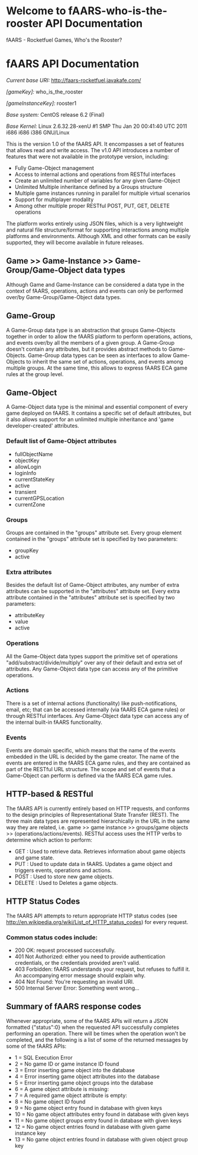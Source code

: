 Welcome to fAARS-who-is-the-rooster API Documentation
========================

fAARS - Rocketfuel Games, Who's the Rooster?

# fAARS API Documentation

_Current base URI:_ http://faars-rocketfuel.javakafe.com/

_[gameKey]:_ who_is_the_rooster

_[gameInstanceKey]:_ rooster1

_Base system:_ CentOS release 6.2 (Final)

_Base Kernel:_ Linux 2.6.32.28-xenU #1 SMP Thu Jan 20 00:41:40 UTC 2011 i686 i686 i386 GNU/Linux

This is the version 1.0 of the fAARS API. It encompasses a set of features that allows read and write access. 
The v1.0 API introduces a number of features that were not available in the prototype version, including:
* Fully Game-Object management
* Access to internal actions and operations from RESTful interfaces
* Create an unlimited number of variables for any given Game-Object
* Unlimited Multiple inheritance defined by a Groups structure
* Multiple game instances running in parallel for multiple virtual scenarios
* Support for multiplayer modality
* Among other multiple proper RESTful POST, PUT, GET, DELETE operations

The platform works entirely using JSON files, which is a very lightweight and natural file structure/format for supporting interactions among multiple platforms and environments. Although XML and other formats can be easily supported, they will become available in future releases.

## Game >> Game-Instance >> Game-Group/Game-Object data types
Although Game and Game-Instance can be considered a data type in the context of fAARS, operations, actions and events can only be performed over/by Game-Group/Game-Object data types.

## Game-Group
A Game-Group data type is an abstraction that groups Game-Objects together in order to allow the fAARS platform to perform operations, actions, and events over/by all the members of a given group. A Game-Group doesn't contain any attributes, but it provides abstract methods to Game-Objects. Game-Group data types can be seen as interfaces to allow Game-Objects to inherit the same set of actions, operations, and events among multiple groups. At the same time, this allows to express fAARS ECA game rules at the group level. 

## Game-Object
A Game-Object data type is the minimal and essential component of every game deployed on fAARS. It contains a specific set of default attributes, but it also allows support for an unlimited multiple inheritance and 'game developer-created' attributes.

### Default list of Game-Object attributes
* fullObjectName
* objectKey
* allowLogin
* loginInfo
* currentStateKey
* active
* transient
* currentGPSLocation
* currentZone

### Groups
Groups are contained in the "groups" attribute set. Every group element contained in the "groups" attribute set is specified by two parameters:
* groupKey
* active

### Extra attributes
Besides the default list of Game-Object attributes, any number of extra attributes can be supported in the "attributes" attribute set. Every extra attribute contained in the "attributes" attribute set is specified by two parameters:
* attributeKey
* value
* active

### Operations
All the Game-Object data types support the primitive set of operations "add/substract/divide/multiply" over any of their default and extra set of attributes. Any Game-Object data type can access any of the primitive operations.

### Actions
There is a set of internal actions (functionality) like push-notifications, email, etc; that can be accessed internally (via fAARS ECA game rules) or through RESTful interfaces. Any Game-Object data type can access any of the internal built-in fAARS functionality.

### Events
Events are domain specific, which means that the name of the events embedded in the URL is decided by the game creator. The name of the events are entered in the fAARS ECA game rules, and they are contained as part of the RESTful URL structure. The scope and set of events that a Game-Object can perform is defined via the fAARS ECA game rules.

## HTTP-based & RESTful
The fAARS API is currently entirely based on HTTP requests, and conforms to the design principles of Representational State Transfer (REST). The three main data types are represented hierarchically in the URL in the same way they are related, i.e. game >> game instance >> groups/game objects >> (operations/actions/events). RESTful access uses the HTTP verbs to determine which action to perform:
* GET : Used to retrieve data. Retrieves information about game objects and game state.
* PUT : Used to update data in fAARS. Updates a game object and triggers events, operations and actions.
* POST : Used to store new game objects.
* DELETE : Used to Deletes a game objects.

## HTTP Status Codes
The fAARS API attempts to return appropriate HTTP status codes (see http://en.wikipedia.org/wiki/List_of_HTTP_status_codes) for every request.

### Common status codes include:

* 200 OK: request processed successfully.
* 401 Not Authorized: either you need to provide authentication credentials, or the credentials provided aren't valid.
* 403 Forbidden: fAARS understands your request, but refuses to fulfill it. An accompanying error message should explain why.
* 404 Not Found: You're requesting an invalid URI.
* 500 Internal Server Error: Something went wrong...

## Summary of fAARS response codes
Whenever appropriate, some of the fAARS APIs will return a JSON formatted {"status":0} when the requested API successfully completes performing an operation. There will be times when the operation won't be completed, and the following is a list of some of the returned messages by some of the fAARS APIs:
* 1 = SQL Execution Error
* 2 = No game ID or game instance ID found
* 3 = Error inserting game object into the database
* 4 = Error inserting game object attributes into the database
* 5 = Error inserting game object groups into the database
* 6 = A game object attribute is missing: <attributeName>
* 7 = A required game object attribute is empty: <attributeName>
* 8 = No game object ID found
* 9 = No game object entry found in database with given keys
* 10 = No game object attributes entry found in database with given keys
* 11 = No game object groups entry found in database with given keys
* 12 = No game object entries found in database with given game instance key
* 13 = No game object entries found in database with given object group key